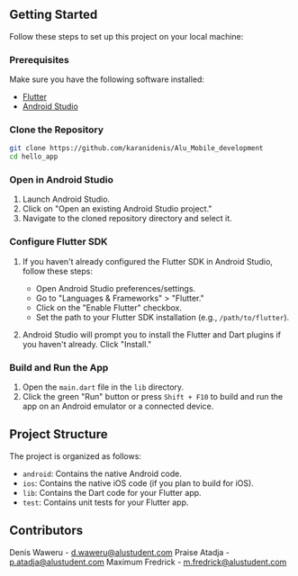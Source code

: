 ## Getting Started

Follow these steps to set up this project on your local machine:

### Prerequisites

Make sure you have the following software installed:

- [Flutter](https://flutter.dev/docs/get-started/install)
- [Android Studio](https://developer.android.com/studio)

### Clone the Repository

```bash
git clone https://github.com/karanidenis/Alu_Mobile_development
cd hello_app
```

### Open in Android Studio

1. Launch Android Studio.
2. Click on "Open an existing Android Studio project."
3. Navigate to the cloned repository directory and select it.

### Configure Flutter SDK

1. If you haven't already configured the Flutter SDK in Android Studio, follow these steps:
   - Open Android Studio preferences/settings.
   - Go to "Languages & Frameworks" > "Flutter."
   - Click on the "Enable Flutter" checkbox.
   - Set the path to your Flutter SDK installation (e.g., `/path/to/flutter`).

2. Android Studio will prompt you to install the Flutter and Dart plugins if you haven't already. Click "Install."

### Build and Run the App

1. Open the `main.dart` file in the `lib` directory.
2. Click the green "Run" button or press `Shift + F10` to build and run the app on an Android emulator or a connected device.

## Project Structure

The project is organized as follows:

- `android`: Contains the native Android code.
- `ios`: Contains the native iOS code (if you plan to build for iOS).
- `lib`: Contains the Dart code for your Flutter app.
- `test`: Contains unit tests for your Flutter app.

## Contributors
Denis Waweru - d.waweru@alustudent.com
Praise Atadja - p.atadja@alustudent.com
Maximum Fredrick - m.fredrick@alustudent.com
